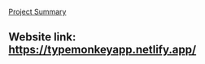 [Project Summary](https://docs.google.com/document/d/12UmdOJ_mg_vOWgOuktryg_L2vj53ZSTdEEZ4yHwhfRY/edit?addon_store)
## Website link: https://typemonkeyapp.netlify.app/
